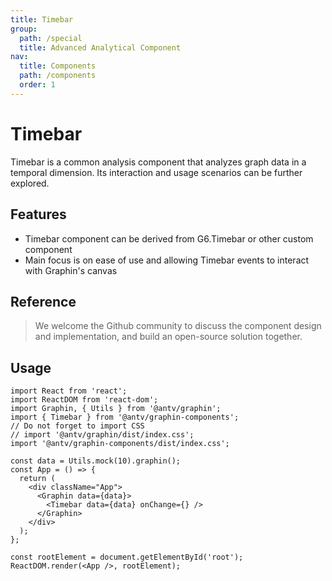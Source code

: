 ```yaml
---
title: Timebar
group:
  path: /special
  title: Advanced Analytical Component
nav:
  title: Components
  path: /components
  order: 1
---
```


# Timebar

Timebar is a common analysis component that analyzes graph data in a temporal dimension. Its interaction and usage scenarios can be further explored.

## Features

- Timebar component can be derived from G6.Timebar or other custom component
- Main focus is on ease of use and allowing Timebar events to interact with Graphin's canvas

## Reference

> We welcome the Github community to discuss the component design and implementation, and build an open-source solution together.

## Usage

```tsx | pure
import React from 'react';
import ReactDOM from 'react-dom';
import Graphin, { Utils } from '@antv/graphin';
import { Timebar } from '@antv/graphin-components';
// Do not forget to import CSS
// import '@antv/graphin/dist/index.css';
import '@antv/graphin-components/dist/index.css';

const data = Utils.mock(10).graphin();
const App = () => {
  return (
    <div className="App">
      <Graphin data={data}>
        <Timebar data={data} onChange={} />
      </Graphin>
    </div>
  );
};

const rootElement = document.getElementById('root');
ReactDOM.render(<App />, rootElement);
```
